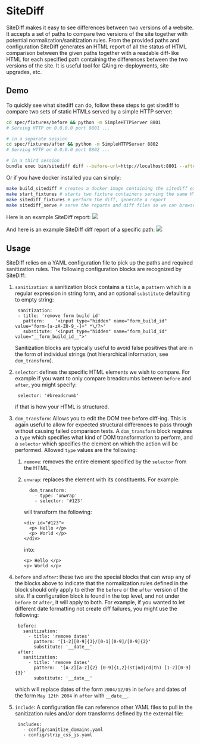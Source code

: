 # SiteDiff

SiteDiff makes it easy to see differences between two versions of a website. It
accepts a set of paths to compare two versions of the site together with
potential normalization/sanitization rules. From the provided paths and
configuration SiteDiff generates an HTML report of all the status of HTML
comparison between the given paths together with a readable diff-like HTML for
each specified path containing the differences between the two versions of the
site. It is useful tool for QAing re-deployments, site upgrades, etc.

## Demo

To quickly see what sitediff can do, follow these steps to get sitediff to
compare two sets of static HTMLs served by a simple HTTP server:

```bash
cd spec/fixtures/before && python -m SimpleHTTPServer 8801
# Serving HTTP on 0.0.0.0 port 8801 ...

# in a separate session
cd spec/fixtures/after && python -m SimpleHTTPServer 8802
# Serving HTTP on 0.0.0.0 port 8802 ...

# in a third session
bundle exec bin/sitediff diff --before-url=http://localhost:8801 --after-url=http://localhost:8802 spec/fixtures/config.yaml
```

Or if you have docker installed you can simply:

```bash
make build_sitediff # creates a docker image containing the sitediff executable
make start_fixtures # starts two fixture containers serving the same HTML content as above
make sitediff_fixtures # perform the diff, generate a report
make sitediff_serve # serve the reports and diff files so we can browse them
```

Here is an example SiteDiff report:
![](https://dl.dropboxusercontent.com/u/6215598/Screenshot%20from%202014-04-10%2014%3A41%3A46.png)

And here is an example SiteDiff diff report of a specific path:
![](https://dl.dropboxusercontent.com/u/6215598/Screenshot%20from%202014-04-10%2013%3A54%3A26.png)

## Usage

SiteDiff relies on a YAML configuration file to pick up the paths and required
sanitization rules. The following configuration blocks are recognized by
SiteDiff:

1. `sanitization`: a sanitization block contains a `title`, a `pattern` which is
   a regular expression in string form, and an optional `substitute` defaulting
   to empty string:

        sanitization:
        - title: 'remove form build id'
          pattern:    '<input type="hidden" name="form_build_id" value="form-[a-zA-Z0-9_-]+" *\/?>'
          substitute: '<input type="hidden" name="form_build_id" value="__form_build_id__">'

   Sanitization blocks are typically useful to avoid false positives that are in
   the form of individual strings (not hierarchical information, see
   `dom_transform`).

1. `selector`: defines the specific HTML elements we wish to compare. For
   example if you want to only compare breadcrumbs between `before` and `after`,
   you might specify:

        selector: '#breadcrumb'

   if that is how your HTML is structured.
1. `dom_transform`: Allows you to edit the DOM tree before diff-ing. This is
   again useful to allow for expected structural differences to pass through
   without causing failed comparison tests. A `dom_transform` block requires a
   `type` which specifies what kind of DOM transformation to perform, and a
   `selector` which specifies the element on which the action will be
   performed. Allowed `type` values are the following:
   1. `remove`: removes the entire element specified by the `selector` from the HTML,
   1. `unwrap`: replaces the element with its constituents. For example:

            dom_transform:
              - type: 'unwrap'
              - selector: '#123'

      will transform the following:

          <div id="#123">
            <p> Hello </p>
            <p> World </p>
          </div>

      into:

          <p> Hello </p>
          <p> World </p>

1. `before` and `after`: these two are the special blocks that can wrap any of
   the blocks above to indicate that the normalization rules defined in the
   block should only apply to either the `before` or the `after` version of the
   site. If a configuration block is found in the top level, and not under
   `before` or `after`, it will apply to both. For example, if you wanted to let
   different date formatting not create diff failures, you might use the
   following:

        before:
          sanitization:
            - title: 'remove dates'
              pattern: '[1-2][0-9]{3}/[0-1][0-9]/[0-9]{2}'
              substitute: '__date__'
        after:
          sanitization:
            - title: 'remove dates'
              pattern:  '[A-Z][a-z]{2} [0-9]{1,2}(st|nd|rd|th) [1-2][0-9]{3}'
              substitute: '__date__'


   which will replace dates of the form `2004/12/05` in `before` and dates of
   the form `May 12th 2004` in `after` with `__date__`.
1. `include`: A configuration file can reference other YAML files to pull in the
   sanitization rules and/or dom transforms defined by the external file:

        includes:
          - config/sanitize_domains.yaml
          - config/strip_css_js.yaml

